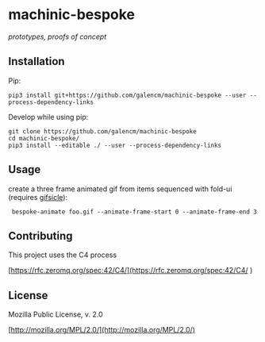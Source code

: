 # machinic-bespoke

_prototypes, proofs of concept_

## Installation

Pip:

```
pip3 install git+https://github.com/galencm/machinic-bespoke --user --process-dependency-links
```

Develop while using pip:

```
git clone https://github.com/galencm/machinic-bespoke
cd machinic-bespoke/
pip3 install --editable ./ --user --process-dependency-links
```

## Usage

create a three frame animated gif from items sequenced with fold-ui (requires [gifsicle](http://www.lcdf.org/gifsicle/)):

```
 bespoke-animate foo.gif --animate-frame-start 0 --animate-frame-end 3
```

## Contributing
This project uses the C4 process 

[https://rfc.zeromq.org/spec:42/C4/](https://rfc.zeromq.org/spec:42/C4/
)

## License
Mozilla Public License, v. 2.0

[http://mozilla.org/MPL/2.0/](http://mozilla.org/MPL/2.0/)

